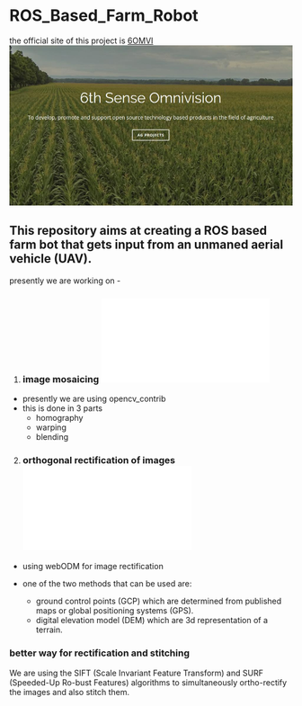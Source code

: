 # ROS_Based_Farm_Robot

the official site of this project is [6OMVI](9omvi.org)
![omvi](6omvi.jpg)

## This repository aims at creating a ROS based farm bot that gets input from an unmaned aerial vehicle (UAV).

presently we are working on - 

1) ### image mosaicing ![readme](Image_mosaicing/README.md)
- presently we are using opencv_contrib
- this is done in 3 parts
	- homography
	- warping
	- blending

2) ### orthogonal rectification of images ![readme](Orthogonal_rectification/README.md)
- using webODM for image rectification

- one of the two methods that can be used are:
	- ground control points (GCP) which are determined from published maps or global positioning systems (GPS).
	- digital elevation model (DEM) which are 3d representation of a terrain.

### better way for rectification and stitching
We are using the SIFT (Scale Invariant Feature Transform) and SURF (Speeded-Up Ro-bust Features) algorithms to simultaneously ortho-rectify the images and also stitch them.

